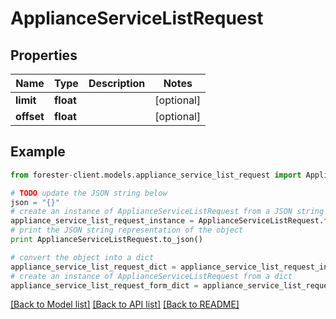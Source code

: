 # ApplianceServiceListRequest


## Properties

Name | Type | Description | Notes
------------ | ------------- | ------------- | -------------
**limit** | **float** |  | [optional] 
**offset** | **float** |  | [optional] 

## Example

```python
from forester-client.models.appliance_service_list_request import ApplianceServiceListRequest

# TODO update the JSON string below
json = "{}"
# create an instance of ApplianceServiceListRequest from a JSON string
appliance_service_list_request_instance = ApplianceServiceListRequest.from_json(json)
# print the JSON string representation of the object
print ApplianceServiceListRequest.to_json()

# convert the object into a dict
appliance_service_list_request_dict = appliance_service_list_request_instance.to_dict()
# create an instance of ApplianceServiceListRequest from a dict
appliance_service_list_request_form_dict = appliance_service_list_request.from_dict(appliance_service_list_request_dict)
```
[[Back to Model list]](../README.md#documentation-for-models) [[Back to API list]](../README.md#documentation-for-api-endpoints) [[Back to README]](../README.md)


